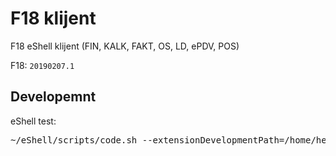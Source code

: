 # F18 klijent

F18 eShell klijent (FIN, KALK, FAKT, OS, LD, ePDV, POS)

F18: `20190207.1`


## Developemnt

eShell test:

<pre>
~/eShell/scripts/code.sh --extensionDevelopmentPath=/home/hernad/vscode-f18
</pre>